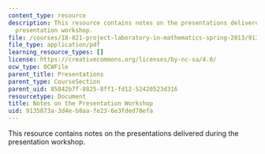 ```yaml
---
content_type: resource
description: This resource contains notes on the presentations delivered during the
  presentation workshop.
file: /courses/18-821-project-laboratory-in-mathematics-spring-2013/9135873a3d4eb8aafe236e3fded78efa_MIT18_821S13_pstwkspnotes.pdf
file_type: application/pdf
learning_resource_types: []
license: https://creativecommons.org/licenses/by-nc-sa/4.0/
ocw_type: OCWFile
parent_title: Presentations
parent_type: CourseSection
parent_uid: 85842b7f-8825-8ff1-fd12-52420523d316
resourcetype: Document
title: Notes on the Presentation Workshop
uid: 9135873a-3d4e-b8aa-fe23-6e3fded78efa
---
```

This resource contains notes on the presentations delivered during the presentation workshop.